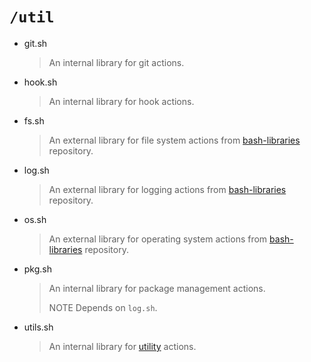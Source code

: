 # `/util`

- git.sh
  > An internal library for git actions.

- hook.sh
  > An internal library for hook actions.

- fs.sh
  > An external library for file system actions from [bash-libraries](https://github.com/juan131/bash-libraries) repository.

- log.sh
  > An external library for logging actions from [bash-libraries](https://github.com/juan131/bash-libraries) repository.

- os.sh
  > An external library for operating system actions from [bash-libraries](https://github.com/juan131/bash-libraries) repository.

- pkg.sh
  > An internal library for package management actions.
  >
  > NOTE Depends on `log.sh`.
  
- utils.sh
  > An internal library for [utility](https://www.gnu.org/software/bash/manual/html_node/Bash-Conditional-Expressions.html) actions.

